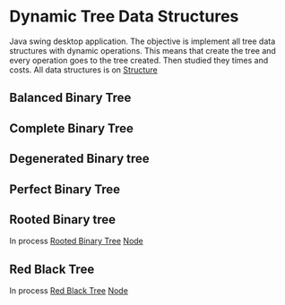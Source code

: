 # Dynamic Tree Data Structures
Java swing desktop application. The objective is implement all tree data structures with dynamic operations. This means that create the tree and every operation goes to the tree created. Then studied they times and costs. All data structures is on [Structure](./src/DynamicTreeStructures/structure/)

## Balanced Binary Tree

## Complete Binary Tree

## Degenerated Binary tree

## Perfect Binary Tree

## Rooted Binary tree
In process [Rooted Binary Tree](./src/DynamicTreeStructures/structure/RootedBinaryTree.java.java) [Node](./src/DynamicTreeStructures/structure/Node.java.java)


## Red Black Tree
In process [Red Black Tree](./src/DynamicTreeStructures/structure/RedBlackTree.java) [Node](./src/DynamicTreeStructures/structure/RedBlackTreeNode.java)